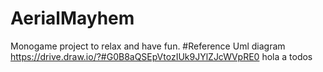 # AerialMayhem
Monogame project to relax and have fun.
#Reference Uml diagram
https://drive.draw.io/?#G0B8aQSEpVtozIUk9JYlZJcWVpRE0 
hola a todos

